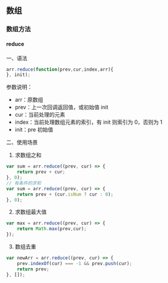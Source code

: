 ## 数组



### 数组方法



#### reduce

一、语法

~~~js
arr.reduce(function(prev,cur,index,arr){
}, init);
~~~

参数说明：

- arr：原数组
- prev：上一次回调返回值，或初始值 init
- cur：当前处理的元素
- index：当前处理数组元素的索引，有 init 则索引为 0，否则为 1
- init：pre 初始值

二、使用场景

1. 求数组之和

~~~js
var sum = arr.reduce((prev, cur) => {
    return prev + cur;
}, 0);
// 有条件的求和
var sum = arr.reduce((prev, cur) => {
    return prev + (cur.isNum ? cur : 0);
}, 0);
~~~

2. 求数组最大值

~~~js
var max = arr.reduce((prev, cur) => {
    return Math.max(prev,cur);
});
~~~

3. 数组去重

~~~js
var newArr = arr.reduce((prev, cur) => {
    prev.indexOf(cur) === -1 && prev.push(cur);
    return prev;
}, []);
~~~



